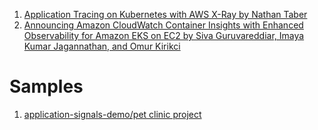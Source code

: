 
1. [Application Tracing on Kubernetes with AWS X-Ray by Nathan Taber](https://aws.amazon.com/blogs/compute/application-tracing-on-kubernetes-with-aws-x-ray/)
1. [Announcing Amazon CloudWatch Container Insights with Enhanced Observability for Amazon EKS on EC2 by Siva Guruvareddiar, Imaya Kumar Jagannathan, and Omur Kirikci ](https://aws.amazon.com/blogs/mt/new-container-insights-with-enhanced-observability-for-amazon-eks/)

# Samples

1. [application-signals-demo/pet clinic project](https://github.com/aws-observability/application-signals-demo#eks-demo)